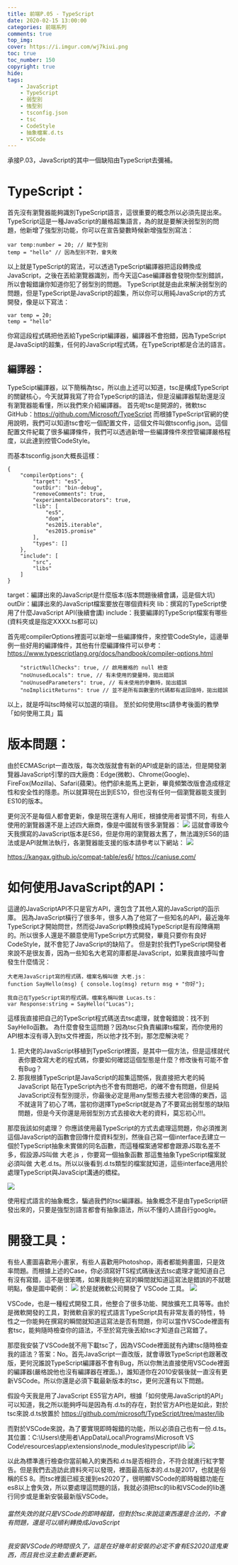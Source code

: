 ```yaml
---
title: 前端P.05 - TypeScript
date: 2020-02-15 13:00:00
categories: 前端系列
comments: true
top_img: 
cover: https://i.imgur.com/wj7kiui.png
toc: true
toc_number: 150
copyright: true
hide:
tags: 
    - JavaScript
    - TypeScript
    - 弱型別
    - 強型別
    - tsconfig.json
    - tsc
    - CodeStyle
    - 抽象檔案.d.ts
    - VSCode
---
```

承接P.03，JavaScript的其中一個缺陷由TypeScript去彌補。
# TypeScript：
首先沒有瀏覽器能夠識別TypeScript語言，這很重要的概念所以必須先提出來。
TypeScript這是一種JavaScript的嚴格超集語言，為的就是要解決弱型別的問題，他新增了強型別功能，你可以在宣告變數時候新增強型別寫法：

```
var temp:number = 20; // 賦予型別
temp = "hello" // 因為型別不對，會失敗
```

以上就是TypeScript的寫法，可以透過TypeScript編譯器把這段轉換成JavaScript，之後在丟給瀏覽器識別，而今天這Case編譯器會發現你型別錯誤，所以會報錯讓你知道你犯了弱型別的問題。
TypeScript就是由此來解決弱型別的問題，但是TypeScript是JavaScript的超集，所以你可以用純JavaScript的方式開發，像是以下寫法：

```
var temp = 20;
temp = "hello" 
```

你寫這段程式碼把他丟給TypeScript編譯器，編譯器不會抱錯，因為TypeScript是JavaScipt的超集，任何的JavaScript程式碼，在TypeScript都是合法的語言。

## 編譯器：
TypeScipt編譯器，以下簡稱為tsc，所以由上述可以知道，tsc是構成TypeScript的關鍵核心，今天就算我寫了符合TypeScript的語法，但是沒編譯器幫助還是沒有瀏覽器能看懂，所以我們來介紹編譯器。
首先呢tsc是開源的，微軟tsc GitHub：https://github.com/Microsoft/TypeScript
而根據TypeScript官網的使用說明，我們可以知道tsc會吃一個配置文件，這個文件叫做tsconfig.json。這個配置文件紀載了很多編譯條件，我們可以透過新增一些編譯條件來控管編譯嚴格程度，以此達到控管CodeStyle。

而基本tsconfig.json大概長這樣：
```
{
    "compilerOptions": {
        "target": "es5",
        "outDir": "bin-debug",
        "removeComments": true,
        "experimentalDecorators": true,
        "lib": [
            "es5",
            "dom",
            "es2015.iterable",
            "es2015.promise"
        ],
        "types": []
    },
    "include": [
        "src",
        "libs"
    ]
}
```

target：編譯出來的JavaScript是什麼版本(版本問題後續會講，這是個大坑)
outDir：編譯出來的JavaScript檔案要放在哪個資料夾
lib：撰寫的TypeScript使用了什麼JavaScript API(後續會講)
include：我要編譯的TypeScript檔案有哪些(資料夾或是指定XXXX.ts都可以)

首先呢compilerOptions裡面可以新增一些編譯條件，來控管CodeStyle，這邊舉例一些好用的編譯條件，其他有什麼編譯條件可以參考：https://www.typescriptlang.org/docs/handbook/compiler-options.html

```
    "strictNullChecks": true, // 啟用嚴格的 null 檢查
    "noUnusedLocals": true, // 有未使用的變量時，拋出錯誤
    "noUnusedParameters": true, // 有未使用的參數時，拋出錯誤
    "noImplicitReturns": true // 並不是所有函數里的代碼都有返回值時，拋出錯誤
```

以上，就是呼叫tsc時候可以加選的項目。 至於如何使用tsc請參考後面的教學「如何使用工具」篇

# 版本問題：
由於ECMAScript一直改版，每次改版就會有新的API或是新的語法，但是開發瀏覽器JavaScript引擎的四大廠商：Edge(微軟)、Chrome(Google)、FireFox(Mozilla)、Safari(蘋果)。他們卻未能馬上更新，畢竟頻繁改版會造成穩定性和安全性的隱患。所以就算現在出到ES10，但也沒有任何一個瀏覽器能支援到ES10的版本。

更何況不是每個人都會更新，像是現在還有人用IE，根據使用者習慣不同，有些人使用的瀏覽器還不是上述四大廠商，像是中國就有很多瀏覽器：
![](https://i.imgur.com/V8rQkVB.png)
這就會導致今天我撰寫的JavaScript版本是ES6，但是你用的瀏覽器太舊了，無法識別ES6的語法或是API就無法執行，各瀏覽器能支援的版本請參考以下網站：
![](https://i.imgur.com/IUo43r1.png)

https://kangax.github.io/compat-table/es6/
https://caniuse.com/

# 如何使用JavaScript的API：

這邊的JavaScriptAPI不只是官方API，還包含了其他人寫的JavaScript的函示庫。
因為JavaScript橫行了很多年，很多人為了他寫了一些知名的API，最近幾年TypeScript才開始問世，然而從JavaScript轉換成純TypeScript是有段陣痛期的。所以很多人還是不願意使用TypeScript方式開發，畢竟只要你有良好CodeStyle，就不會犯了JavaScript的缺陷了。
但是對於我們TypeScript開發者來說不是很友善，因為一些知名大老寫的庫都是JavaScript，如果我直接呼叫會發生什麼情況：

```
大老用JavaScript寫的程式碼，檔案名稱叫做 大老.js：
function SayHello(msg) { console.log(msg) return msg + "你好"};
```

```
我自己在TypeScript寫的程式碼，檔案名稱叫做 Lucas.ts：
var Response:string = SayHello("Lucas");
```

這樣我直接把自己的TypeScript程式碼送去tsc處理，就會報錯說：找不到SayHello函數。
為什麼會發生這問題？因為tsc只負責編譯ts檔案，而你使用的API根本沒有導入到ts文件裡面，所以他才找不到，那怎麼解決呢？

1. 把大佬的JavaScript移植到TypeScript裡面，是其中一個方法，但是這樣就代表你要改寫大老的程式碼，你要如何確認這個型態是什麼？修改後有可能不會有Bug？
2. 那我根據TypeScript是JavaScript的超集這關係，我直接把大老的純JavaScript 貼在TypeScript內也不會有問題吧，的確不會有問題，但是純JavaScript沒有型別提示，你最後必定是用any型態去接大老回傳的東西，這不就違背了初心了嗎，當初你選擇TypeScript就是為了不要寫出弱型態的缺陷問題，但是今天你還是用弱型別方式去接收大老的資料，莫忘初心!!!。

那麼我該如何處理？
你應該使用最TypeScript的方式去處理這問題，你必須推測這個JavaScript的函數會回傳什麼資料型別，然後自己寫一個interface去建立一個於TypeScript抽象未實做的同名函數，而這種檔案通常都會跟源JS取名差不多，假設源JS叫做 大老.js ，你要寫一個抽象函數 那這隻抽象TypeScript檔案就必須叫做 大老.d.ts。所以以後看到.d.ts類型的檔案就知道，這些interface適用於處理TypeScript與JavaScipt溝通的橋樑。

![](https://i.imgur.com/yShkQoS.png)

使用程式語言的抽象概念，騙過我們的tsc編譯器。抽象概念不是由TypeScript研發出來的，只要是強型別語言都會有抽象語法，所以不懂的人請自行google。

# 開發工具：
有些人畫圖喜歡用小畫家，有些人喜歡用Photoshop，兩者都能夠畫圖，只是效率問題。而根據上述的Case，你必須寫好TS程式碼後送去tsc處理才能知道自己有沒有寫錯，這不是很笨嗎，如果我能夠在寫的瞬間就知道這寫法是錯誤的不就聰明點，像是圖中範例：
![](https://i.imgur.com/3AHouYT.png)
於是就微軟公司開發了 VSCode 工具。
![](https://i.imgur.com/bWhKNgu.png)

VSCode，也是一種程式開發工具，他整合了很多功能、開放擴充工具等等。由於是微軟開發的工具，對微軟自家的程式語言TypeScript具有非常友善的特性，特性之一你能夠在撰寫的瞬間就知道這寫法是否有問題，你可以當作VSCode裡面有套tsc，能夠隨時檢查你的語法，不至於寫完後丟給tsc才知道自己寫錯了。

那麼我安裝了VSCode就不用下載tsc了，因為VSCode裡面就有內建tsc隨時檢查我的語法？答案：No。首先JavaScript一直改版，就會導致TypeScript也跟著改版，更何況誰說TypeScript編譯器不會有Bug，所以你無法直接使用VSCode裡面的編譯器(嚴格說他也沒有編譯器在裡面。)，誰知道你在2010安裝後就一直沒有更新VSCode。所以你還是必須下載最新版本的tsc，更何況還有以下問題。

假設今天我是用了JavaScript ES5官方API，根據「如何使用JavaScript的API」可以知道，我之所以能夠呼叫是因為有.d.ts的存在，對於官方API也是如此，對於tsc來說.d.ts放置於 https://github.com/microsoft/TypeScript/tree/master/lib

而對於VSCode來說，為了要實現即時報錯的功能，所以必須自己也有一份.d.ts。
其位置：C:\Users\使用者\AppData\Local\Programs\Microsoft VS Code\resources\app\extensions\node_modules\typescript\lib
![](https://i.imgur.com/cupwbKJ.png)

以此為標準進行檢查你當前輸入的東西和.d.ts是否相符合，不符合就進行紅字警告。但是我們去造訪此資料夾可以發現，裡面最高版本的.d.ts是2017，也就是俗稱的ES 8。而tsc裡面已經支援到es2020了，很明顯VSCode的即時報錯功能在es8以上會失效，所以要處理這問題的話，我就必須把tsc的lib和VSCode的lib進行同步或是重新安裝最新版VSCode。

###### 當然失效的就只是VSCode的即時報錯，但對於tsc來說這東西還是合法的，不會有問題，還是可以順利轉換成JavaScript
###### 我安裝VSCode的時間很久了，這是在好幾年前安裝的必定不會有ES2020這鬼東西，而且我也沒主動去重新更新。